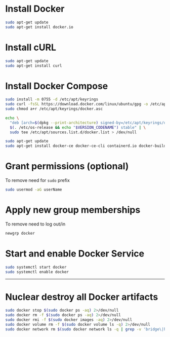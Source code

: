 # Install Docker
```bash
sudo apt-get update
sudo apt-get install docker.io
```
# Install cURL
```bash
sudo apt-get update
sudo apt-get install curl
```
# Install Docker Compose
```bash
sudo install -m 0755 -d /etc/apt/keyrings
sudo curl -fsSL https://download.docker.com/linux/ubuntu/gpg -o /etc/apt/keyrings/docker.asc
sudo chmod a+r /etc/apt/keyrings/docker.asc

echo \
  "deb [arch=$(dpkg --print-architecture) signed-by=/etc/apt/keyrings/docker.asc] https://download.docker.com/linux/ubuntu \
  $(. /etc/os-release && echo "$VERSION_CODENAME") stable" | \
  sudo tee /etc/apt/sources.list.d/docker.list > /dev/null

sudo apt-get update
sudo apt-get install docker-ce docker-ce-cli containerd.io docker-buildx-plugin docker-compose-plugin
```
# Grant permissions (optional)
To remove need for `sudo` prefix
```bash
sudo usermod -aG userName
```
# Apply new group memberships
To remove need to log out/in
```bash
newgrp docker
```
# Start and enable Docker Service
```bash
sudo systemctl start docker
sudo systemctl enable docker
```

---
# Nuclear destroy all Docker artifacts
```bash
sudo docker stop $(sudo docker ps -aq) 2>/dev/null
sudo docker rm -f $(sudo docker ps -aq) 2>/dev/null
sudo docker rmi -f $(sudo docker images -aq) 2>/dev/null
sudo docker volume rm -f $(sudo docker volume ls -q) 2>/dev/null
sudo docker network rm $(sudo docker network ls -q | grep -v 'bridge\|host\|none') 2>/dev/null
```
